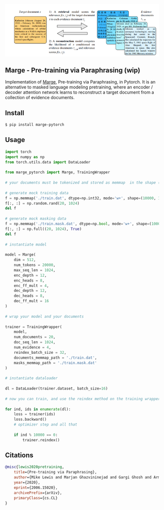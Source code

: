 <img src="./marge.png" width="600px"></img>

## Marge - Pre-training via Paraphrasing (wip)

Implementation of <a href="https://arxiv.org/abs/2006.15020">Marge</a>, Pre-training via Paraphrasing, in Pytorch. It is an alternative to masked language modeling pretraining, where an encoder / decoder attention network learns to reconstruct a target document from a collection of evidence documents.

## Install

```bash
$ pip install marge-pytorch
```

## Usage

```python
import torch
import numpy as np
from torch.utils.data import DataLoader

from marge_pytorch import Marge, TrainingWrapper

# your documents must be tokenized and stored as memmap  in the shape (num documents, seq length)

# generate mock training data
f = np.memmap('./train.dat', dtype=np.int32, mode='w+', shape=(10000, 1024))
f[:, :] = np.random.rand(20, 1024)
del f

# generate mock masking data
f = np.memmap('./train.mask.dat', dtype=np.bool, mode='w+', shape=(10000, 1024))
f[:, :] = np.full((20, 1024), True)
del f

# instantiate model

model = Marge(
    dim = 512,
    num_tokens = 20000,
    max_seq_len = 1024,
    enc_depth = 12,
    enc_heads = 8,
    enc_ff_mult = 4,
    dec_depth = 12,
    dec_heads = 8,
    dec_ff_mult = 16
)

# wrap your model and your documents

trainer = TrainingWrapper(
    model,
    num_documents = 20,
    doc_seq_len = 1024,
    num_evidence = 4,
    reindex_batch_size = 32,
    documents_memmap_path = './train.dat',
    masks_memmap_path = './train.mask.dat'
)

# instantiate dataloader

dl = DataLoader(trainer.dataset, batch_size=16)

# now you can train, and use the reindex method on the training wrapper at appropriate intervals

for ind, ids in enumerate(dl):
    loss = trainer(ids)
    loss.backward()
    # optimizer step and all that

    if ind % 10000 == 0:
        trainer.reindex()
```

## Citations

```bibtex
@misc{lewis2020pretraining,
    title={Pre-training via Paraphrasing},
    author={Mike Lewis and Marjan Ghazvininejad and Gargi Ghosh and Armen Aghajanyan and Sida Wang and Luke Zettlemoyer},
    year={2020},
    eprint={2006.15020},
    archivePrefix={arXiv},
    primaryClass={cs.CL}
}
```
